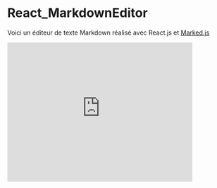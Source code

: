 # React_MarkdownEditor

Voici un éditeur de texte Markdown réalisé avec React.js et [Marked.js](https://www.npmjs.com/package/marked)  

<iframe width="420" height="315" src="https://www.youtube.com/watch?v=T6YhGRxQwlg&feature=youtu.be" frameborder="0" allowfullscreen></iframe>
